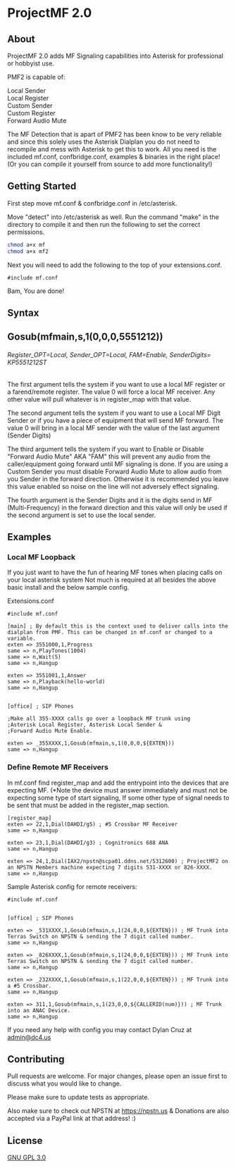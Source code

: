 # ProjectMF 2.0

## About

ProjectMF 2.0 adds MF Signaling capabilities into Asterisk for professional or hobbyist use.

PMF2 is capable of:

Local Sender\
Local Register\
Custom Sender\
Custom Register\
Forward Audio Mute

The MF Detection that is apart of PMF2 has been know to be very reliable and since this solely uses the Asterisk Dialplan you do not need to recompile and mess with Asterisk to get this to work. All you need is the included mf.conf, confbridge.conf, examples & binaries in the right place! (Or you can compile it yourself from source to add more functionality!)

## Getting Started

First step move mf.conf & confbridge.conf in /etc/asterisk.

Move "detect" into /etc/asterisk as well. Run the command "make" in the directory to compile it and then run the following to set the correct permissions.

```bash
chmod a+x mf
chmod a+x mf2
```

Next you will need to add the following to the top of your extensions.conf.

```
#include mf.conf
```

Bam, You are done!


## Syntax

## Gosub(mfmain,s,1(0,0,0,5551212))
###### Register_OPT=Local, Sender_OPT=Local, FAM=Enable, SenderDigits= KP5551212ST


The first argument tells the system if you want to use a local MF register or a farend/remote register. The value 0 will force a local MF receiver. Any other value will pull whatever is in register_map with that value.

The second argument tells the system if you want to use a Local MF Digit Sender or if you have a piece of equipment that will send MF forward. The value 0 will bring in a local MF sender with the value of the last argument (Sender Digits)

The third argument tells the system if you want to Enable or Disable "Forward Audio Mute" AKA "FAM" this will prevent any audio from the caller/equipment going forward until MF signaling is done. If you are using a Custom Sender you must disable Forward Audio Mute to allow audio from you Sender in the forward direction. Otherwise it is recommended you leave this value enabled so noise on the line will not adversely effect signaling.

The fourth argument is the Sender Digits and it is the digits send in MF (Multi-Frequency) in the forward direction and this value will only be used if the second argument is set to use the local sender. 



## Examples

### Local MF Loopback
If you just want to have the fun of hearing MF tones when placing calls on your local asterisk system Not much is required at all besides the above basic install and the below sample config.


Extensions.conf

```
#include mf.conf

[main] ; By default this is the context used to deliver calls into the dialplan from PMF. This can be changed in mf.conf or changed to a variable.
exten => 3551000,1,Progress
same => n,PlayTones(1004)
same => n,Wait(5)
same => n,Hangup

exten => 3551001,1,Answer
same => n,Playback(hello-world)
same => n,Hangup


[office] ; SIP Phones

;Make all 355-XXXX calls go over a loopback MF trunk using
;Asterisk Local Register, Asterisk Local Sender &
;Forward Audio Mute Enable.

exten => _355XXXX,1,Gosub(mfmain,s,1(0,0,0,${EXTEN}))
same => n,Hangup
```

### Define Remote MF Receivers 

In mf.conf find register_map and add the entrypoint into the devices that are expecting MF. (*Note the device must answer immediately and must not be expecting some type of start signaling, If some other type of signal needs to be sent that must be added in the register_map section.

```
[register_map]
exten => 22,1,Dial(DAHDI/g5) ; #5 Crossbar MF Receiver
same => n,Hangup

exten => 23,1,Dial(DAHDI/g3) ; Cognitronics 688 ANA
same => n,Hangup

exten => 24,1,Dial(IAX2/npstn@scpa01.ddns.net/5312600) ; ProjectMF2 on an NPSTN Members machine expecting 7 digits 531-XXXX or 826-XXXX.
same => n,Hangup

```

Sample Asterisk config for remote receivers:

```
#include mf.conf


[office] ; SIP Phones

exten => _531XXXX,1,Gosub(mfmain,s,1(24,0,0,${EXTEN})) ; MF Trunk into Terras Switch on NPSTN & sending the 7 digit called number.
same => n,Hangup

exten => _826XXXX,1,Gosub(mfmain,s,1(24,0,0,${EXTEN})) ; MF Trunk into Terras Switch on NPSTN & sending the 7 digit called number.
same => n,Hangup

exten => _232XXXX,1,Gosub(mfmain,s,1(22,0,0,${EXTEN})) ; MF Trunk into a #5 Crossbar.
same => n,Hangup

exten => 311,1,Gosub(mfmain,s,1(23,0,0,${CALLERID(num)})) ; MF Trunk into an ANAC Device.
same => n,Hangup
```
 
If you need any help with config you may contact Dylan Cruz at admin@dc4.us



## Contributing
Pull requests are welcome. For major changes, please open an issue first to discuss what you would like to change.

Please make sure to update tests as appropriate.

Also make sure to check out NPSTN at https://npstn.us & Donations are also accepted via a PayPal link at that address! :)
## License
[GNU GPL 3.0](https://www.gnu.org/licenses/gpl-3.0.txt)
